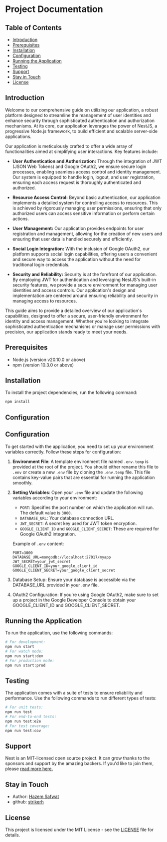 # Project Documentation

## Table of Contents

- [Introduction](#introduction)
- [Prerequisites](#prerequisites)
- [Installation](#installation)
- [Configuration](#configuration)
- [Running the Application](#running-the-application)
- [Testing](#testing)
- [Support](#support)
- [Stay in Touch](#stay-in-touch)
- [License](#license)


## Introduction

Welcome to our comprehensive guide on utilizing our application, a robust platform designed to streamline the management of user identities and enhance security through sophisticated authentication and authorization mechanisms. At its core, our application leverages the power of NestJS, a progressive Node.js framework, to build efficient and scalable server-side applications.

Our application is meticulously crafted to offer a wide array of functionalities aimed at simplifying user interactions. Key features include:


* **User Authentication and Authorization:** Through the integration of JWT (JSON Web Tokens) and Google OAuth2, we ensure secure login processes, enabling seamless access control and identity management. Our system is equipped to handle login, logout, and user registration, ensuring each access request is thoroughly authenticated and authorized.  


* **Resource Access Control:** Beyond basic authentication, our application implements a detailed system for controlling access to resources. This is achieved by rigorously managing user permissions, ensuring that only authorized users can access sensitive information or perform certain actions.  


* **User Management:** Our application provides endpoints for user registration and management, allowing for the creation of new users and ensuring that user data is handled securely and efficiently.  


* **Social Login Integration:** With the inclusion of Google OAuth2, our platform supports social login capabilities, offering users a convenient and secure way to access the application without the need for traditional login credentials.  


* **Security and Reliability:** Security is at the forefront of our application. By employing JWT for authentication and leveraging NestJS's built-in security features, we provide a secure environment for managing user identities and access controls. Our application's design and implementation are centered around ensuring reliability and security in managing access to resources.



This guide aims to provide a detailed overview of our application's capabilities, designed to offer a secure, user-friendly environment for identity and access management. Whether you're looking to integrate sophisticated authentication mechanisms or manage user permissions with precision, our application stands ready to meet your needs.


## Prerequisites

- Node.js (version v20.10.0 or above)
- npm (version 10.3.0 or above)

## Installation

To install the project dependencies, run the following command:

```bash
npm install
```

## Configuration

## Configuration

To get started with the application, you need to set up your environment variables correctly. Follow these steps for configuration:

1. **Environment File**: A template environment file named `.env.temp` is provided at the root of the project. You should either rename this file to `.env` or create a new `.env` file by cloning the `.env.temp` file. This file contains key-value pairs that are essential for running the application smoothly.

2. **Setting Variables**: Open your `.env` file and update the following variables according to your environment:
    - `PORT`: Specifies the port number on which the application will run. The default value is `3000`.
    - `DATABASE_URL`: Your database connection URL.
    - `JWT_SECRET`: A secret key used for JWT token encryption.
    - `GOOGLE_CLIENT_ID` and `GOOGLE_CLIENT_SECRET`: These are required for Google OAuth2 integration.

   Example of `.env` content:
   ```plaintext
   PORT=3000
   DATABASE_URL=mongodb://localhost:27017/myapp
   JWT_SECRET=your_jwt_secret
   GOOGLE_CLIENT_ID=your_google_client_id
   GOOGLE_CLIENT_SECRET=your_google_client_secret
   ```

3. Database Setup: Ensure your database is accessible via the DATABASE_URL provided in your .env file.

4. OAuth2 Configuration: If you're using Google OAuth2, make sure to set up a project in the Google Developer Console to obtain your GOOGLE_CLIENT_ID and GOOGLE_CLIENT_SECRET.

## Running the Application
To run the application, use the following commands:

```bash
# For development:
npm run start
# For watch mode:
npm run start:dev
# For production mode:
npm run start:prod
```

## Testing

The application comes with a suite of tests to ensure reliability and performance. Use the following commands to run different types of tests:

```bash
# For unit tests:
npm run test
# For end-to-end tests:
npm run test:e2e
# For test coverage:
npm run test:cov
```

## Support

Nest is an MIT-licensed open source project. It can grow thanks to the sponsors and support by the amazing backers. If you'd like to join them, please [read more here.](https://docs.nestjs.com/suppor)

## Stay in Touch

 - Author:  [Hazem Safwat](https://www.linkedin.com/in/hazem-safwat/)
 - github: [strikerh](https://github.com/strikerh)

## License

This project is licensed under the MIT License - see the [LICENSE](LICENSE) file for details.
